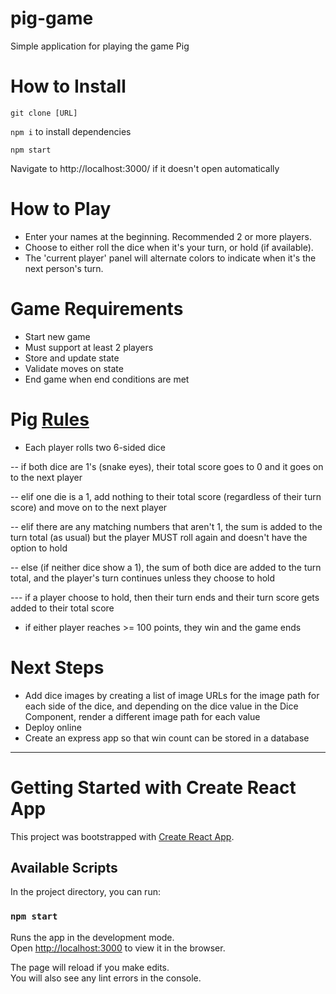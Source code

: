 # pig-game
Simple application for playing the game Pig

# How to Install
`git clone [URL]`

`npm i` to install dependencies

`npm start` 

Navigate to http://localhost:3000/ if it doesn't open automatically 

# How to Play
- Enter your names at the beginning. Recommended 2 or more players. 
- Choose to either roll the dice when it's your turn, or hold (if available).
- The 'current player' panel will alternate colors to indicate when it's the next person's turn. 

# Game Requirements
- Start new game
- Must support at least 2 players 
- Store and update state
- Validate moves on state
- End game when end conditions are met 

# Pig [Rules](https://en.wikipedia.org/wiki/Pig_(dice_game))
- Each player rolls two 6-sided dice

-- if both dice are 1's (snake eyes), their total score goes to 0 and it goes on to the next player

-- elif one die is a 1, add nothing to their total score (regardless of their turn score) and move on to the next player

-- elif there are any matching numbers that aren't 1, the sum is added to the turn total (as usual) but the player MUST roll again and doesn't have the option to hold 

-- else (if neither dice show a 1), the sum of both dice are added to the turn total, and the player's turn continues unless they choose to hold

--- if a player choose to hold, then their turn ends and their turn score gets added to their total score

- if either player reaches >= 100 points, they win and the game ends

# Next Steps
- Add dice images by creating a list of image URLs for the image path for each side of the dice, and depending on the dice value in the Dice Component, render a different image path for each value
- Deploy online 
- Create an express app so that win count can be stored in a database

-----

# Getting Started with Create React App

This project was bootstrapped with [Create React App](https://github.com/facebook/create-react-app).

## Available Scripts

In the project directory, you can run:

### `npm start`

Runs the app in the development mode.\
Open [http://localhost:3000](http://localhost:3000) to view it in the browser.

The page will reload if you make edits.\
You will also see any lint errors in the console.
